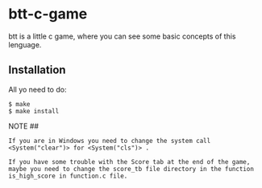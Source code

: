 # btt-c-game
  
  btt is a little c game, where you can see some basic concepts of this lenguage.
  
## Installation
  
  All yo need to do:
    
    $ make
    $ make install
    
  NOTE ##
    
    If you are in Windows you need to change the system call <System("clear")> for <System("cls")> .
    
    If you have some trouble with the Score tab at the end of the game, maybe you need to change the score_tb file directory in the function is_high_score in function.c file.
